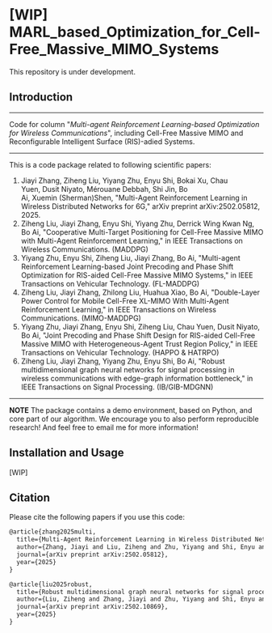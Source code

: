 # [WIP] MARL_based_Optimization_for_Cell-Free_Massive_MIMO_Systems
This repository is under development.

## Introduction
---

Code for column "_Multi-agent Reinforcement Learning-based Optimization for Wireless Communications_", including Cell-Free Massive MIMO and Reconfigurable Intelligent Surface (RIS)-adied Systems.

---

This is a code package related to following scientific papers:

1. Jiayi Zhang, Ziheng Liu, Yiyang Zhu, Enyu Shi, Bokai Xu, Chau Yuen, Dusit Niyato, Mérouane Debbah, Shi Jin, Bo Ai, Xuemin (Sherman)Shen, "Multi-Agent Reinforcement Learning in Wireless Distributed Networks for 6G," arXiv preprint arXiv:2502.05812, 2025.
2. Ziheng Liu, Jiayi Zhang, Enyu Shi, Yiyang Zhu, Derrick Wing Kwan Ng, Bo Ai, "Cooperative Multi-Target Positioning for Cell-Free Massive MIMO with Multi-Agent Reinforcement Learning," in IEEE Transactions on Wireless Communications. (MADDPG)
3. Yiyang Zhu, Enyu Shi, Ziheng Liu, Jiayi Zhang, Bo Ai, "Multi-agent Reinforcement Learning-based Joint Precoding and Phase Shift Optimization for RIS-aided Cell-Free Massive MIMO Systems," in IEEE Transactions on Vehicular Technology. (FL-MADDPG)
4. Ziheng Liu, Jiayi Zhang, Zhilong Liu, Huahua Xiao, Bo Ai, "Double-Layer Power Control for Mobile Cell-Free XL-MIMO With Multi-Agent Reinforcement Learning," in IEEE Transactions on Wireless Communications. (MIMO-MADDPG)
5. Yiyang Zhu, Jiayi Zhang, Enyu Shi, Ziheng Liu, Chau Yuen, Dusit Niyato, Bo Ai, "Joint Precoding and Phase Shift Design for RIS-aided Cell-Free Massive MIMO with Heterogeneous-Agent Trust Region Policy," in IEEE Transactions on Vehicular Technology. (HAPPO & HATRPO)
6. Ziheng Liu, Jiayi Zhang, Yiyang Zhu, Enyu Shi, Bo Ai, "Robust multidimensional graph neural networks for signal processing in wireless communications with edge-graph information bottleneck," in IEEE Transactions on Signal Processing. (IB/GIB-MDGNN)
------
**NOTE**
The package contains a demo environment, based on Python, and core part of our algorithm. We encourage you to also perform reproducible research! And feel free to email me for more information!

## Installation and Usage

[WIP]

## Citation

Please cite the following papers if you use this code:

```tex
@article{zhang2025multi,
  title={Multi-Agent Reinforcement Learning in Wireless Distributed Networks for 6G},
  author={Zhang, Jiayi and Liu, Ziheng and Zhu, Yiyang and Shi, Enyu and Xu, Bokai and Yuen, Chau and Niyato, Dusit and Debbah, M{\'e}rouane and Jin, Shi and Ai, Bo and others},
  journal={arXiv preprint arXiv:2502.05812},
  year={2025}
}
```

```tex
@article{liu2025robust,
  title={Robust multidimensional graph neural networks for signal processing in wireless communications with edge-graph information bottleneck},
  author={Liu, Ziheng and Zhang, Jiayi and Zhu, Yiyang and Shi, Enyu and Ai, Bo},
  journal={arXiv preprint arXiv:2502.10869},
  year={2025}
}
```

